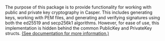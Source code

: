 The purpose of this package is to provide functionality for working with public and private key cryptography in Casper. This includes generating keys, working with PEM files, and generating and verifying signatures using both the ed25519 and secp256k1 algorithms. However, for ease of use, this implementation is hidden behind the common PublicKey and PrivateKey structs.
[(See documentation for more information.)](https://docs.casper.network/developers/dapps/signing-a-deploy/#public-key-cryptography) 